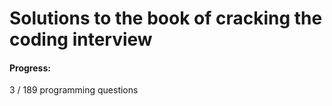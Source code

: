 # Solutions to the book of cracking the coding interview

#### Progress:

3 / 189 programming questions